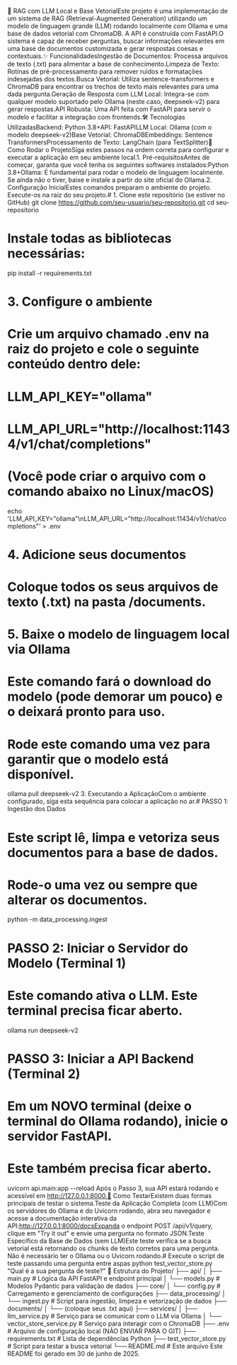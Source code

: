 🤖 RAG com LLM Local e Base VetorialEste projeto é uma implementação de um sistema de RAG (Retrieval-Augmented Generation) utilizando um modelo de linguagem grande (LLM) rodando localmente com Ollama e uma base de dados vetorial com ChromaDB. A API é construída com FastAPI.O sistema é capaz de receber perguntas, buscar informações relevantes em uma base de documentos customizada e gerar respostas coesas e contextuais.✨ FuncionalidadesIngestão de Documentos: Processa arquivos de texto (.txt) para alimentar a base de conhecimento.Limpeza de Texto: Rotinas de pré-processamento para remover ruídos e formatações indesejadas dos textos.Busca Vetorial: Utiliza sentence-transformers e ChromaDB para encontrar os trechos de texto mais relevantes para uma dada pergunta.Geração de Resposta com LLM Local: Integra-se com qualquer modelo suportado pelo Ollama (neste caso, deepseek-v2) para gerar respostas.API Robusta: Uma API feita com FastAPI para servir o modelo e facilitar a integração com frontends.🛠️ Tecnologias UtilizadasBackend: Python 3.8+API: FastAPILLM Local: Ollama (com o modelo deepseek-v2)Base Vetorial: ChromaDBEmbeddings: Sentence TransformersProcessamento de Texto: LangChain (para TextSplitter)🚀 Como Rodar o ProjetoSiga estes passos na ordem correta para configurar e executar a aplicação em seu ambiente local.1. Pré-requisitosAntes de começar, garanta que você tenha os seguintes softwares instalados:Python 3.8+Ollama: É fundamental para rodar o modelo de linguagem localmente. Se ainda não o tiver, baixe e instale a partir do site oficial do Ollama.2. Configuração InicialEstes comandos preparam o ambiente do projeto. Execute-os na raiz do seu projeto.# 1. Clone este repositório (se estiver no GitHub)
git clone https://github.com/seu-usuario/seu-repositorio.git
cd seu-repositorio

# Instale todas as bibliotecas necessárias:
pip install -r requirements.txt

# 3. Configure o ambiente
# Crie um arquivo chamado .env na raiz do projeto e cole o seguinte conteúdo dentro dele:
# LLM_API_KEY="ollama"
# LLM_API_URL="http://localhost:11434/v1/chat/completions"
# (Você pode criar o arquivo com o comando abaixo no Linux/macOS)
echo 'LLM_API_KEY="ollama"\nLLM_API_URL="http://localhost:11434/v1/chat/completions"' > .env

# 4. Adicione seus documentos
# Coloque todos os seus arquivos de texto (.txt) na pasta /documents.

# 5. Baixe o modelo de linguagem local via Ollama
# Este comando fará o download do modelo (pode demorar um pouco) e o deixará pronto para uso.
# Rode este comando uma vez para garantir que o modelo está disponível.
ollama pull deepseek-v2
3. Executando a AplicaçãoCom o ambiente configurado, siga esta sequência para colocar a aplicação no ar.# PASSO 1: Ingestão dos Dados
# Este script lê, limpa e vetoriza seus documentos para a base de dados.
# Rode-o uma vez ou sempre que alterar os documentos.
python -m data_processing.ingest

# PASSO 2: Iniciar o Servidor do Modelo (Terminal 1)
# Este comando ativa o LLM. Este terminal precisa ficar aberto.
ollama run deepseek-v2

# PASSO 3: Iniciar a API Backend (Terminal 2)
# Em um NOVO terminal (deixe o terminal do Ollama rodando), inicie o servidor FastAPI.
# Este também precisa ficar aberto.
uvicorn api.main:app --reload
Após o Passo 3, sua API estará rodando e acessível em http://127.0.0.1:8000.🔬 Como TestarExistem duas formas principais de testar o sistema.Teste da Aplicação Completa (com LLM)Com os servidores do Ollama e do Uvicorn rodando, abra seu navegador e acesse a documentação interativa da API:http://127.0.0.1:8000/docsExpanda o endpoint POST /api/v1/query, clique em "Try it out" e envie uma pergunta no formato JSON.Teste Específico da Base de Dados (sem LLM)Este teste verifica se a busca vetorial está retornando os chunks de texto corretos para uma pergunta. Não é necessário ter o Ollama ou o Uvicorn rodando.# Execute o script de teste passando uma pergunta entre aspas
python test_vector_store.py "Qual é a sua pergunta de teste?"
📂 Estrutura do Projeto/
├── api/
│   ├── main.py             # Lógica da API FastAPI e endpoint principal
│   └── models.py           # Modelos Pydantic para validação de dados
├── core/
│   └── config.py           # Carregamento e gerenciamento de configurações
├── data_processing/
│   └── ingest.py           # Script para ingestão, limpeza e vetorização de dados
├── documents/
│   └── (coloque seus .txt aqui)
├── services/
│   ├── llm_service.py      # Serviço para se comunicar com o LLM via Ollama
│   └── vector_store_service.py # Serviço para interagir com o ChromaDB
├── .env                    # Arquivo de configuração local (NÃO ENVIAR PARA O GIT)
├── requirements.txt        # Lista de dependências Python
├── test_vector_store.py    # Script para testar a busca vetorial
└── README.md               # Este arquivo
Este README foi gerado em 30 de junho de 2025.
